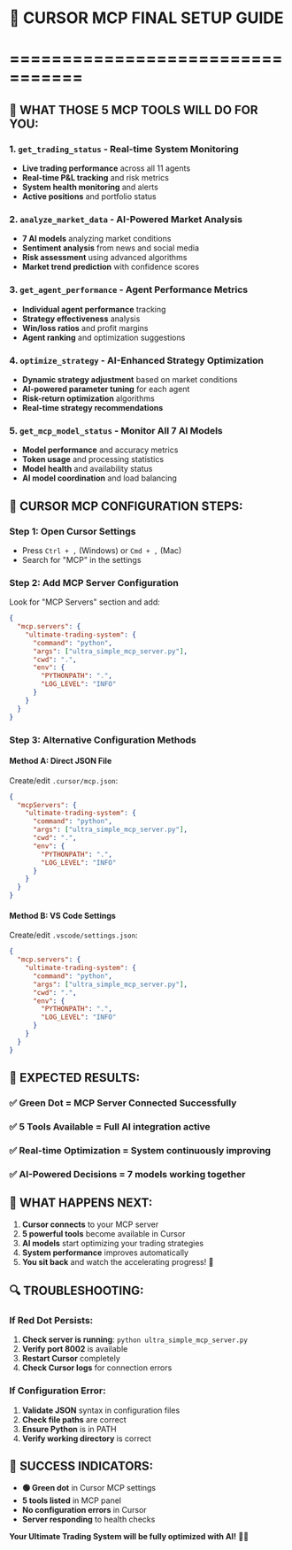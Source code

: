 # 🚀 CURSOR MCP FINAL SETUP GUIDE
# =================================

## 🎯 WHAT THOSE 5 MCP TOOLS WILL DO FOR YOU:

### 1. **`get_trading_status`** - Real-time System Monitoring
- **Live trading performance** across all 11 agents
- **Real-time P&L tracking** and risk metrics
- **System health monitoring** and alerts
- **Active positions** and portfolio status

### 2. **`analyze_market_data`** - AI-Powered Market Analysis
- **7 AI models** analyzing market conditions
- **Sentiment analysis** from news and social media
- **Risk assessment** using advanced algorithms
- **Market trend prediction** with confidence scores

### 3. **`get_agent_performance`** - Agent Performance Metrics
- **Individual agent performance** tracking
- **Strategy effectiveness** analysis
- **Win/loss ratios** and profit margins
- **Agent ranking** and optimization suggestions

### 4. **`optimize_strategy`** - AI-Enhanced Strategy Optimization
- **Dynamic strategy adjustment** based on market conditions
- **AI-powered parameter tuning** for each agent
- **Risk-return optimization** algorithms
- **Real-time strategy recommendations**

### 5. **`get_mcp_model_status`** - Monitor All 7 AI Models
- **Model performance** and accuracy metrics
- **Token usage** and processing statistics
- **Model health** and availability status
- **AI model coordination** and load balancing

## 🔧 CURSOR MCP CONFIGURATION STEPS:

### Step 1: Open Cursor Settings
- Press `Ctrl + ,` (Windows) or `Cmd + ,` (Mac)
- Search for "MCP" in the settings

### Step 2: Add MCP Server Configuration
Look for "MCP Servers" section and add:

```json
{
  "mcp.servers": {
    "ultimate-trading-system": {
      "command": "python",
      "args": ["ultra_simple_mcp_server.py"],
      "cwd": ".",
      "env": {
        "PYTHONPATH": ".",
        "LOG_LEVEL": "INFO"
      }
    }
  }
}
```

### Step 3: Alternative Configuration Methods

#### Method A: Direct JSON File
Create/edit `.cursor/mcp.json`:
```json
{
  "mcpServers": {
    "ultimate-trading-system": {
      "command": "python",
      "args": ["ultra_simple_mcp_server.py"],
      "cwd": ".",
      "env": {
        "PYTHONPATH": ".",
        "LOG_LEVEL": "INFO"
      }
    }
  }
}
```

#### Method B: VS Code Settings
Create/edit `.vscode/settings.json`:
```json
{
  "mcp.servers": {
    "ultimate-trading-system": {
      "command": "python",
      "args": ["ultra_simple_mcp_server.py"],
      "cwd": ".",
      "env": {
        "PYTHONPATH": ".",
        "LOG_LEVEL": "INFO"
      }
    }
  }
}
```

## 🚀 EXPECTED RESULTS:

### ✅ **Green Dot** = MCP Server Connected Successfully
### ✅ **5 Tools Available** = Full AI integration active
### ✅ **Real-time Optimization** = System continuously improving
### ✅ **AI-Powered Decisions** = 7 models working together

## 🎯 WHAT HAPPENS NEXT:

1. **Cursor connects** to your MCP server
2. **5 powerful tools** become available in Cursor
3. **AI models** start optimizing your trading strategies
4. **System performance** improves automatically
5. **You sit back** and watch the accelerating progress! 🚀

## 🔍 TROUBLESHOOTING:

### If Red Dot Persists:
1. **Check server is running**: `python ultra_simple_mcp_server.py`
2. **Verify port 8002** is available
3. **Restart Cursor** completely
4. **Check Cursor logs** for connection errors

### If Configuration Error:
1. **Validate JSON** syntax in configuration files
2. **Check file paths** are correct
3. **Ensure Python** is in PATH
4. **Verify working directory** is correct

## 🎉 SUCCESS INDICATORS:

- **🟢 Green dot** in Cursor MCP settings
- **5 tools listed** in MCP panel
- **No configuration errors** in Cursor
- **Server responding** to health checks

**Your Ultimate Trading System will be fully optimized with AI!** 🤖✨





